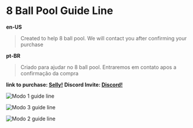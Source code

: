 # 8 Ball Pool Guide Line

**en-US**
> Created to help 8 ball pool. We will contact you after confirming your purchase

**pt-BR**
> Criado para ajudar no 8 ball pool. Entraremos em contato apos a confirmação da compra


**link to purchase: [Selly!](https://felipegm.selly.store/product/a21ac7fe)**
**Discord Invite: [Discord!](https://discord.gg/CxG3f7S)**


![Modo 1 guide line](https://raw.githubusercontent.com/Felipefury/8-Ball-Pool-overlay/master/img/gifModo1.gif)

![Modo 3 guide line](https://raw.githubusercontent.com/Felipefury/8-Ball-Pool-overlay/master/img/gifModo3.gif)

![Modo 2 guide line](https://raw.githubusercontent.com/Felipefury/8-Ball-Pool-overlay/master/img/gifModo2.gif)
